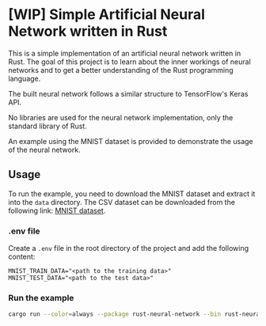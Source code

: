 # [WIP] Simple Artificial Neural Network written in Rust

This is a simple implementation of an artificial neural network written in Rust. The goal of this project is to learn
about the inner workings of neural networks and to get a better understanding of the Rust programming language.

The built neural network follows a similar structure to TensorFlow's Keras API.

No libraries are used for the neural network implementation, only the standard library of Rust.

An example using the MNIST dataset is provided to demonstrate the usage of the neural network.

## Usage

To run the example, you need to download the MNIST dataset and extract it into the `data` directory. The CSV dataset can
be
downloaded from the following link: [MNIST dataset](https://git-disl.github.io/GTDLBench/datasets/mnist_datasets/).

### .env file

Create a `.env` file in the root directory of the project and add the following content:

```
MNIST_TRAIN_DATA="<path to the training data>"
MNIST_TEST_DATA="<path to the test data>"
```

### Run the example

```bash
cargo run --color=always --package rust-neural-network --bin rust-neural-network
```